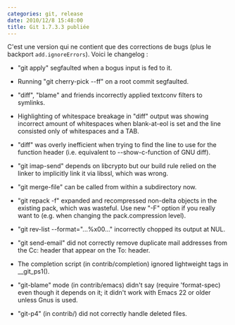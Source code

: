 ```yaml
---
categories: git, release
date: 2010/12/8 15:48:00
title: Git 1.7.3.3 publiée
---
```


C'est une version qui ne contient que des corrections de bugs (plus le backport `add.ignoreErrors`). Voici le changelog : 

* "git apply" segfaulted when a bogus input is fed to it.

* Running "git cherry-pick --ff" on a root commit segfaulted.

* "diff", "blame" and friends incorrectly applied textconv filters to
  symlinks.

* Highlighting of whitespace breakage in "diff" output was showing
  incorrect amount of whitespaces when blank-at-eol is set and the line
  consisted only of whitespaces and a TAB.

* "diff" was overly inefficient when trying to find the line to use for
  the function header (i.e. equivalent to --show-c-function of GNU diff).

* "git imap-send" depends on libcrypto but our build rule relied on the
  linker to implicitly link it via libssl, which was wrong.

* "git merge-file" can be called from within a subdirectory now.

* "git repack -f" expanded and recompressed non-delta objects in the
  existing pack, which was wasteful.  Use new "-F" option if you really
  want to (e.g. when changing the pack.compression level).

* "git rev-list --format="...%x00..." incorrectly chopped its output
  at NUL.

* "git send-email" did not correctly remove duplicate mail addresses from
  the Cc: header that appear on the To: header.

* The completion script (in contrib/completion) ignored lightweight tags
  in __git_ps1().

* "git-blame" mode (in contrib/emacs) didn't say (require 'format-spec)
  even though it depends on it; it didn't work with Emacs 22 or older
  unless Gnus is used.

* "git-p4" (in contrib/) did not correctly handle deleted files.

